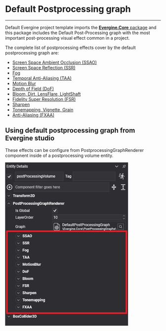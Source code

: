 # Default Postprocessing graph
---
Default Evergine project template imports the [**Evergine.Core** package](../packages.md) and this package includes the Default Post-Processing graph with the most important post-processing visual effect common in a project.


The complete list of postprocessing effects cover by the default postprocessing graph are:

* [Screen Space Ambient Occlusion (SSAO)](screen_space_ambient_occlusion.md)
* [Screen Space Reflection (SSR)](screen_space_reflection.md)
* [Fog](fog.md)
* [Temporal Anti-Aliasing (TAA)](temporal_anti_aliasing.md)
* [Motion Blur](motion_blur.md)
* [Depth of Field (DoF)](depth_of_field.md)
* [Bloom, Dirt, LensFlare, LightShaft](bloom.md)
* [Fidelity Super Resolution (FSR)](fidelity_super_resolution.md)
* [Sharpen](sharpen.md)
* [Tonemapping, Vignette, Grain](tonemapping.md)
* [Anti-Aliasing (FXAA)](anti_aliasing.md)

## Using default postprocessing graph from Evergine studio
These effects can be configure from PostprocessingGraphRenderer component inside of a postprocessing volume entity.

![Default Postprocessing graph effects](images/defaultPostprocessingGraphEffects.jpg)